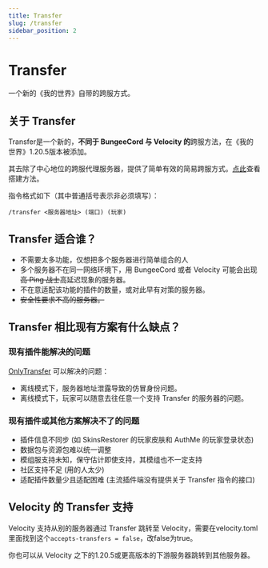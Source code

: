 ```yaml
---
title: Transfer
slug: /transfer
sidebar_position: 2
---
```

# Transfer

一个新的《我的世界》自带的跨服方式。

## 关于 Transfer

Transfer是一个新的，**不同于 BungeeCord 与 Velocity 的**跨服方法，在《我的世界》1.20.5版本被添加。

其去除了中心地位的跨服代理服务器，提供了简单有效的简易跨服方式。[点此](./build-up.md)查看搭建方法。

指令格式如下（其中普通括号表示非必须填写）：

`/transfer <服务器地址> (端口) (玩家)`

## Transfer 适合谁？

- 不需要太多功能，仅想把多个服务器进行简单组合的人
- 多个服务器不在同一网络环境下，用 BungeeCord 或者 Velocity 可能会出现~~高 Ping 战士~~高延迟现象的服务器。
- 不在意适配该功能的插件的数量，或对此早有对策的服务器。
- ~~安全性要求不高的服务器。~~

## Transfer 相比现有方案有什么缺点？
### 现有插件能解决的问题

[OnlyTransfer](https://bilibili.com/opus/1062419036109799429) 可以解决的问题：

- 离线模式下，服务器地址泄露导致的仿冒身份问题。
- 离线模式下，玩家可以随意去往任意一个支持 Transfer 的服务器的问题。

### 现有插件或其他方案解决不了的问题

- 插件信息不同步 (如 SkinsRestorer 的玩家皮肤和 AuthMe 的玩家登录状态)
- 数据包与资源包难以统一调整
- 模组服支持未知，保守估计即使支持，其模组也不一定支持
- 社区支持不足 (用的人太少)
- 适配插件数量少且适配困难 (主流插件端没有提供关于 Transfer 指令的接口)

## Velocity 的 Transfer 支持

Velocity 支持从别的服务器通过 Transfer 跳转至 Velocity，需要在velocity.toml里面找到这个`accepts-transfers = false`，改false为true。

你也可以从 Velocity 之下的1.20.5或更高版本的下游服务器跳转到其他服务器。
